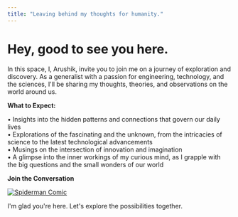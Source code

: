```yaml
---
title: "Leaving behind my thoughts for humanity."
---
```


# Hey, good to see you here.

In this space, I, Arushik, invite you to join me on a journey of exploration and discovery. As a generalist with a passion for engineering, technology, and the sciences, I'll be sharing my thoughts, theories, and observations on the world around us.

**What to Expect:**

• Insights into the hidden patterns and connections that govern our daily lives  
• Explorations of the fascinating and the unknown, from the intricacies of science to the latest technological advancements  
• Musings on the intersection of innovation and imagination  
• A glimpse into the inner workings of my curious mind, as I grapple with the big questions and the small wonders of our world  

**Join the Conversation**

[![Spiderman Comic](https://i.pinimg.com/736x/04/13/eb/0413eb3e908a288008107a347cde0bf0--spiderman-comic-amazing-spiderman.jpg)](https://i.pinimg.com/736x/04/13/eb/0413eb3e908a288008107a347cde0bf0--spiderman-comic-amazing-spiderman.jpg)

I'm glad you're here. Let's explore the possibilities together.

